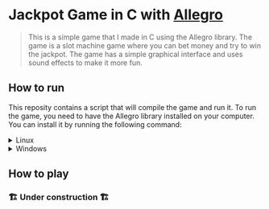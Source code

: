 # Jackpot Game in C with [Allegro](https://liballeg.org/a5docs/5.2.9/)
> This is a simple game that I made in C using the Allegro library. The game is a slot machine game where you can bet money and try to win the jackpot. The game has a simple graphical interface and uses sound effects to make it more fun.

## How to run 
This reposity contains a script that will compile the game and run it. To run the game, you need to have the Allegro library installed on your computer. You can install it by running the following command:

<details>
  <summary>Linux</summary>

  1. Clone the repository
  ```bash
  git clone https://github.com/PedroFnseca/jackpot-C.git
  ```

  2. Navigate to the project folder
  ```bash
  cd jackpot-C
  ```

  3. Setup Allegro on your computer by running the setup script
  ```bash
  ./scripts/setup.sh
  ```

  4. Run the game
  ```bash
  ./scripts/run.sh
  ```
</details>

<details>
  <summary>Windows</summary>

  Under construction
</details>

## How to play
### 🏗️ Under construction 🏗️
